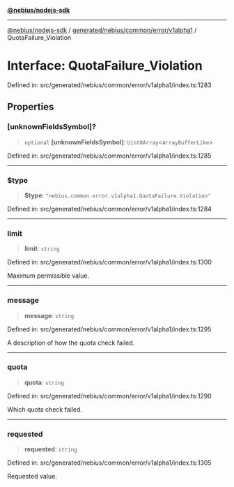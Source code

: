 [**@nebius/nodejs-sdk**](../../../../../../README.md)

---

[@nebius/nodejs-sdk](../../../../../../README.md) / [generated/nebius/common/error/v1alpha1](../README.md) / QuotaFailure_Violation

# Interface: QuotaFailure_Violation

Defined in: src/generated/nebius/common/error/v1alpha1/index.ts:1283

## Properties

### \[unknownFieldsSymbol\]?

> `optional` **\[unknownFieldsSymbol\]**: `Uint8Array`\<`ArrayBufferLike`\>

Defined in: src/generated/nebius/common/error/v1alpha1/index.ts:1285

---

### $type

> **$type**: `"nebius.common.error.v1alpha1.QuotaFailure.Violation"`

Defined in: src/generated/nebius/common/error/v1alpha1/index.ts:1284

---

### limit

> **limit**: `string`

Defined in: src/generated/nebius/common/error/v1alpha1/index.ts:1300

Maximum permissible value.

---

### message

> **message**: `string`

Defined in: src/generated/nebius/common/error/v1alpha1/index.ts:1295

A description of how the quota check failed.

---

### quota

> **quota**: `string`

Defined in: src/generated/nebius/common/error/v1alpha1/index.ts:1290

Which quota check failed.

---

### requested

> **requested**: `string`

Defined in: src/generated/nebius/common/error/v1alpha1/index.ts:1305

Requested value.
